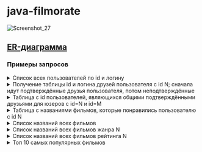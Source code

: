 # java-filmorate

![Screenshot_27](https://github.com/GordeevGleb/java-filmorate/assets/146061679/23a67825-1ba6-4d25-b647-5dae5e034c3d)



## [ER-диаграмма](https://dbdiagram.io/d/65e9f26ab1f3d4062c63b323)
### Примеры запросов
<details>
<summary>Cписок всех пользователей по id и логину</summary>
       
    SELECT id,
       login
    FROM user;      
</details>

<details>
<summary>Получение таблицы id и логина друзей пользователя с id N; сначала идут подтверждённые друзья пользователя, потом неподтверждённые</summary>
       
    SELECT u.user_id,
       u.login
    FROM user AS u
    LEFT JOIN friendship AS f ON u.user_id = f.friend_id
    WHERE f.user_id = N AND f.is_friend = 'true'
    UNION
    SELECT u.user_id,
       u.login
    FROM user AS u
    LEFT JOIN friendship AS f ON u.user_id = f.friend_id
    WHERE f.user_id = N AND f.is_friend = 'false';         
</details>

<details>
<summary>Таблица с id пользователей, являющихся общими подтверждёнными друзьями для юзеров с id=N и id=M</summary>
       
    SELECT u.user_id,
       u.login
    FROM user AS u
    LEFT JOIN friendship AS f1 ON u.user_id = f1.friend_id
    LEFT JOIN friendship AS f2 ON u.user_id = f2.friend_id
    WHERE (f1.user_id = N AND f1.is_friend = 'true')
       AND (f2.user_id = M and f2.is_friend = 'true');        
</details>

<details>
<summary>Таблица с названиями фильмов, которые понравились пользователю с id N</summary>
       
    SELECT f.title
    FROM film AS f
    LEFT JOIN like AS l ON f.film_id = l.film_id
    LEFT JOIN user AS u ON l.user_id = u.user_id
    WHERE u.user_id = N;
</details>

<details>
<summary>Список названий всех фильмов</summary>
       
    SELECT title
    FROM film;
</details>

<details>
<summary>Список названий всех фильмов жанра N</summary>
       
    SELECT f.title
    FROM film AS f
    INNER JOIN film_genre AS fg ON f.film_id = fg.film_id
    INNER JOIN genre AS g ON fg.genre_id = g.genre_id       
    WHERE g.name = N;
</details>

<details>
<summary>Список названий всех фильмов рейтинга N</summary>
       
    SELECT f.title
    FROM film AS f
    INNER JOIN rating AS r ON f.rating_id = r.rating_id
    WHERE r.name = N;
</details>

<details>
<summary>Топ 10 самых популярных фильмов</summary>
       
    SELECT f.title,
       COUNT(user_id) AS likes_posted
    FROM film AS f
    INNER JOIN like AS l ON f.film_id = l.film_id
    ORDER BY likes_posted DESC
    LIMIT 10;  
</details>
